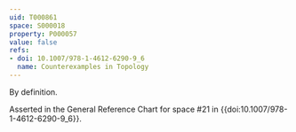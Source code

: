 ```yaml
---
uid: T000861
space: S000018
property: P000057
value: false
refs:
- doi: 10.1007/978-1-4612-6290-9_6
  name: Counterexamples in Topology
---
```


By definition.

Asserted in the General Reference Chart for space #21 in
{{doi:10.1007/978-1-4612-6290-9_6}}.
